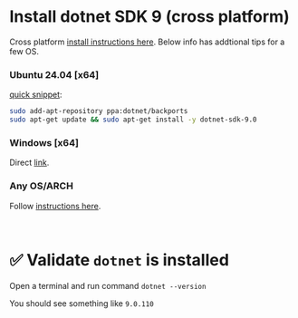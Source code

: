 # Install dotnet SDK 9 (cross platform)
Cross platform [install instructions here](https://dotnet.microsoft.com/en-us/download/dotnet/9.0). Below info has addtional tips for a few OS.

### Ubuntu 24.04 [x64]

[quick snippet](https://learn.microsoft.com/en-us/dotnet/core/install/linux-ubuntu-install?tabs=dotnet9&pivots=os-linux-ubuntu-2404):
```bash
sudo add-apt-repository ppa:dotnet/backports
sudo apt-get update && sudo apt-get install -y dotnet-sdk-9.0
```

### Windows [x64]
Direct [link](https://dotnet.microsoft.com/en-us/download/dotnet/thank-you/sdk-9.0.305-windows-x64-installer).


### Any OS/ARCH
Follow [instructions here](https://dotnet.microsoft.com/en-us/download/dotnet/9.0).



<br>

# ✅ Validate `dotnet` is installed
Open a terminal and run command `dotnet --version`

You should see something like `9.0.110`
